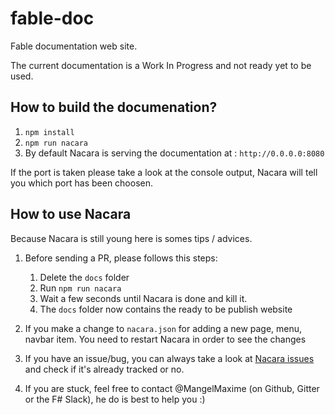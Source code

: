 # fable-doc
Fable documentation web site.

The current documentation is a Work In Progress and not ready yet to be used.

## How to build the documenation?

1. `npm install`
2. `npm run nacara`
3. By default Nacara is serving the documentation at : `http://0.0.0.0:8080`

If the port is taken please take a look at the console output, Nacara will tell you which port has been choosen.

## How to use Nacara

Because Nacara is still young here is somes tips / advices.

1. Before sending a PR, please follows this steps:

    1. Delete the `docs` folder
    2. Run `npm run nacara`
    3. Wait a few seconds until Nacara is done and kill it.
    4. The `docs` folder now contains the ready to be publish website

2. If you make a change to `nacara.json` for adding a new page, menu, navbar item. You need to restart Nacara in order to see the changes

3. If you have an issue/bug, you can always take a look at [Nacara issues](https://github.com/MangelMaxime/Nacara/issues) and check if it's already tracked or no.

4. If you are stuck, feel free to contact @MangelMaxime (on Github, Gitter or the F# Slack), he do is best to help you :)
